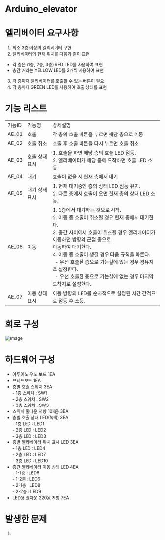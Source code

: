 # Arduino_elevator

# 엘리베이터 요구사항
1. 최소 3층 이상의 엘리베이터 구현
2. 엘리베이터의 현재 위치를 다음과 같이 표현
  - 각 층은 (1층, 2층, 3층) RED LED를 사용하여 표현
  - 층간 거리는 YELLOW LED를 2개씩 사용하여 표현
3. 각 층마다 엘리베이터를 호출할 수 있는 버튼이 필요
4. 각 층마다 GREEN LED를 사용하여 호출 상태를 표현

# 기능 리스트
<table>
  <tr>
    <td>기능ID</td>
    <td>기능명</td>
    <td>상세설명</td>
  </tr>
  <tr>
    <td>AE_01</td>
    <td>호출</td>
    <td>각 층의 호출 버튼을 누르면 해당 층으로 이동</td>
  </tr>
  <tr>
    <td>AE_02</td>
    <td>호출 취소</td>
    <td>호출 후 호출 버튼을 다시 누르면 호출 취소</td>
  </tr>
  <tr>
    <td>AE_03</td>
    <td>호출 상태 표시</td>
    <td>1. 호출을 하면 해당 층의 호출 LED 점등.<br>2. 엘리베이터가 해당 층에 도착하면 호출 LED 소등.</td>
  </tr>
  <tr>
    <td>AE_04</td>
    <td>대기</td>
    <td>호출이 없을 시 현재 층에서 대기</td>
  </tr>
  <tr>
    <td>AE_05</td>
    <td>대기 상태 표시</td>
    <td>1. 현재 대기중인 층의 상태 LED 점등 유지.<br>2. 다른 층에서 호출이 오면 현재 층의 상태 LED 소등.</td>
  </tr>
  <tr>
    <td>AE_06</td>
    <td>이동</td>
    <td>1. 1층에서 대기하는 것으로 시작.<br>
        2. 이동 중 호출이 취소될 경우 현재 층에서 대기한다.<br>
        3. 층간 사이에서 호출이 취소될 경우 엘리베이터가 이동하던 방향의 근접 층으로<br> 이동하여 대기한다.<br>
        4. 이동 중 호출이 생길 경우 다음 규칙을 따른다.<br>
        &nbsp;&nbsp;- 우선 호출된 층으로 가는길에 있는 경우 경유지로 설정한다.<br>
        &nbsp;&nbsp;- 우선 호출된 층으로 가는길에 없는 경우 마지막 도착지로 설정한다.<br>
    </td>
  </tr>
  <tr>
    <td>AE_07</td>
    <td>이동 상태 표시</td>
    <td>이동 방향의 LED를 순차적으로 설정된 시간 간격으로 점등 후 소등.</td>
  </tr>
</table>

# 회로 구성
![Image](https://github.com/user-attachments/assets/2b41db2d-e7e4-4c10-894b-b46db8300f0e)

# 하드웨어 구성
* 아두이노 우노 보드 1EA
* 브레드보드 1EA
* 층별 호출 스위치 3EA   
  \- 1층 스위치 : SW1   
  \- 2층 스위치 : SW2   
  \- 3층 스위치 : SW3
* 스위치 풀다운 저항 10K옴 3EA
* 층별 호출 상태 LED(녹색) 3EA   
  \- 1층 LED : LED1   
  \- 2층 LED : LED2   
  \- 3층 LED : LED3
* 층별 엘리베이터 위치 표시 LED 3EA   
  \- 1층 LED : LED4   
  \- 2층 LED : LED7   
  \- 3층 LED : LED10   
* 층간 엘리베이터 이동 상태 LED 4EA   
  \- 1-1층 : LED5   
  \- 1-2층 : LED6   
  \- 2-1층 : LED8   
  \- 2-2층 : LED9   
* LED용 풀다운 220옴 저항 7EA

# 발생한 문제
1.
